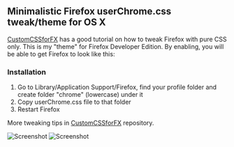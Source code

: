 ## Minimalistic Firefox userChrome.css tweak/theme for OS X

[CustomCSSforFX](https://github.com/Aris-t2/CustomCSSforFx) has a good tutorial on how to tweak Firefox with pure CSS only. This is my "theme" for Firefox Developer Edition. By enabling, you will be able to get Firefox to look like this:

### Installation

1. Go to Library/Application Support/Firefox, find your profile folder and create folder "chrome" (lowercase) under it
2. Copy userChrome.css file to that folder
3. Restart Firefox

More tweaking tips in [CustomCSSforFX](https://github.com/Aris-t2/CustomCSSforFx) repository.

![Screenshot](https://rolle.wtf/tweak-ff.png "Screenshot")
![Screenshot](https://rolle.wtf/minimalistic-ff.png "Screenshot")
